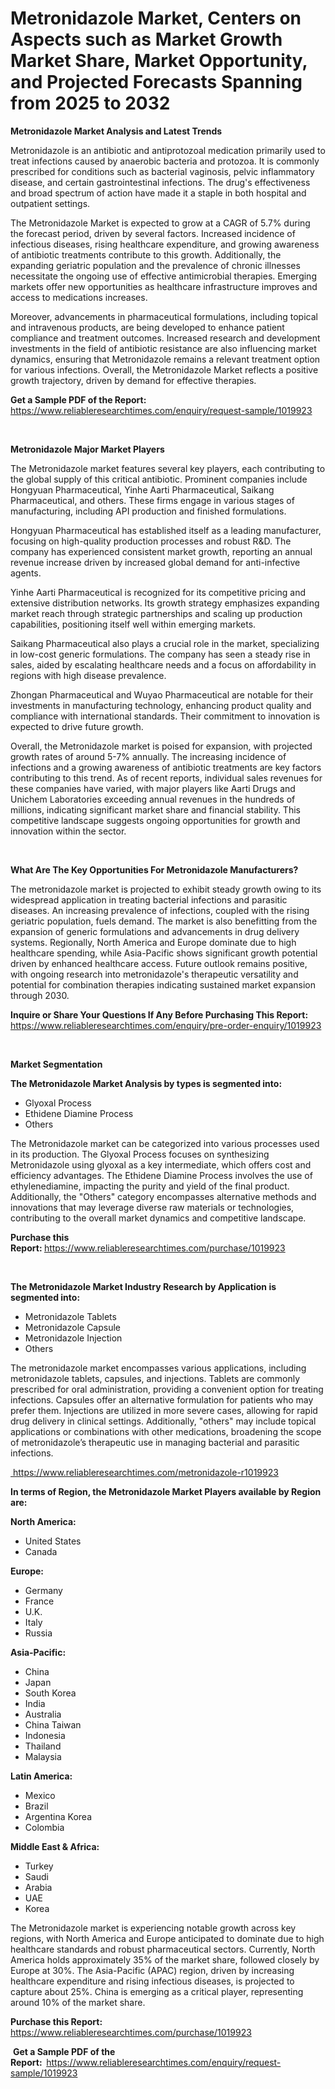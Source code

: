 <p><h1>Metronidazole Market, Centers on Aspects such as Market Growth Market Share, Market Opportunity, and Projected Forecasts Spanning from 2025 to 2032</h1></p><p><strong>Metronidazole Market Analysis and Latest Trends</strong></p>
<p><p>Metronidazole is an antibiotic and antiprotozoal medication primarily used to treat infections caused by anaerobic bacteria and protozoa. It is commonly prescribed for conditions such as bacterial vaginosis, pelvic inflammatory disease, and certain gastrointestinal infections. The drug's effectiveness and broad spectrum of action have made it a staple in both hospital and outpatient settings.</p><p>The Metronidazole Market is expected to grow at a CAGR of 5.7% during the forecast period, driven by several factors. Increased incidence of infectious diseases, rising healthcare expenditure, and growing awareness of antibiotic treatments contribute to this growth. Additionally, the expanding geriatric population and the prevalence of chronic illnesses necessitate the ongoing use of effective antimicrobial therapies. Emerging markets offer new opportunities as healthcare infrastructure improves and access to medications increases.</p><p>Moreover, advancements in pharmaceutical formulations, including topical and intravenous products, are being developed to enhance patient compliance and treatment outcomes. Increased research and development investments in the field of antibiotic resistance are also influencing market dynamics, ensuring that Metronidazole remains a relevant treatment option for various infections. Overall, the Metronidazole Market reflects a positive growth trajectory, driven by demand for effective therapies.</p></p>
<p><strong>Get a Sample PDF of the Report:&nbsp;</strong> <a href="https://www.reliableresearchtimes.com/enquiry/request-sample/1019923?utm_campaign=3307&utm_medium=2&utm_source=Github&utm_content=ia&utm_term=19042025&utm_id=metronidazole">https://www.reliableresearchtimes.com/enquiry/request-sample/1019923</a></p>
<p>&nbsp;</p>
<p><strong>Metronidazole Major Market Players</strong></p>
<p><p>The Metronidazole market features several key players, each contributing to the global supply of this critical antibiotic. Prominent companies include Hongyuan Pharmaceutical, Yinhe Aarti Pharmaceutical, Saikang Pharmaceutical, and others. These firms engage in various stages of manufacturing, including API production and finished formulations. </p><p>Hongyuan Pharmaceutical has established itself as a leading manufacturer, focusing on high-quality production processes and robust R&D. The company has experienced consistent market growth, reporting an annual revenue increase driven by increased global demand for anti-infective agents.</p><p>Yinhe Aarti Pharmaceutical is recognized for its competitive pricing and extensive distribution networks. Its growth strategy emphasizes expanding market reach through strategic partnerships and scaling up production capabilities, positioning itself well within emerging markets.</p><p>Saikang Pharmaceutical also plays a crucial role in the market, specializing in low-cost generic formulations. The company has seen a steady rise in sales, aided by escalating healthcare needs and a focus on affordability in regions with high disease prevalence.</p><p>Zhongan Pharmaceutical and Wuyao Pharmaceutical are notable for their investments in manufacturing technology, enhancing product quality and compliance with international standards. Their commitment to innovation is expected to drive future growth.</p><p>Overall, the Metronidazole market is poised for expansion, with projected growth rates of around 5-7% annually. The increasing incidence of infections and a growing awareness of antibiotic treatments are key factors contributing to this trend. As of recent reports, individual sales revenues for these companies have varied, with major players like Aarti Drugs and Unichem Laboratories exceeding annual revenues in the hundreds of millions, indicating significant market share and financial stability. This competitive landscape suggests ongoing opportunities for growth and innovation within the sector.</p></p>
<p>&nbsp;</p>
<p><strong>What Are The Key Opportunities For Metronidazole Manufacturers?</strong></p>
<p><p>The metronidazole market is projected to exhibit steady growth owing to its widespread application in treating bacterial infections and parasitic diseases. An increasing prevalence of infections, coupled with the rising geriatric population, fuels demand. The market is also benefitting from the expansion of generic formulations and advancements in drug delivery systems. Regionally, North America and Europe dominate due to high healthcare spending, while Asia-Pacific shows significant growth potential driven by enhanced healthcare access. Future outlook remains positive, with ongoing research into metronidazole's therapeutic versatility and potential for combination therapies indicating sustained market expansion through 2030.</p></p>
<p><strong>Inquire or Share Your Questions If Any Before Purchasing This Report:</strong> <a href="https://www.reliableresearchtimes.com/enquiry/pre-order-enquiry/1019923?utm_campaign=3307&utm_medium=2&utm_source=Github&utm_content=ia&utm_term=19042025&utm_id=metronidazole">https://www.reliableresearchtimes.com/enquiry/pre-order-enquiry/1019923</a></p>
<p>&nbsp;</p>
<p><strong>Market Segmentation</strong></p>
<p><strong>The Metronidazole Market Analysis by types is segmented into:</strong></p>
<p><ul><li>Glyoxal Process</li><li>Ethidene Diamine Process</li><li>Others</li></ul></p>
<p><p>The Metronidazole market can be categorized into various processes used in its production. The Glyoxal Process focuses on synthesizing Metronidazole using glyoxal as a key intermediate, which offers cost and efficiency advantages. The Ethidene Diamine Process involves the use of ethylenediamine, impacting the purity and yield of the final product. Additionally, the "Others" category encompasses alternative methods and innovations that may leverage diverse raw materials or technologies, contributing to the overall market dynamics and competitive landscape.</p></p>
<p><strong>Purchase this Report:&nbsp;</strong><a href="https://www.reliableresearchtimes.com/purchase/1019923?utm_campaign=3307&utm_medium=2&utm_source=Github&utm_content=ia&utm_term=19042025&utm_id=metronidazole">https://www.reliableresearchtimes.com/purchase/1019923</a></p>
<p>&nbsp;</p>
<p><strong>The Metronidazole Market Industry Research by Application is segmented into:</strong></p>
<p><ul><li>Metronidazole Tablets</li><li>Metronidazole Capsule</li><li>Metronidazole Injection</li><li>Others</li></ul></p>
<p><p>The metronidazole market encompasses various applications, including metronidazole tablets, capsules, and injections. Tablets are commonly prescribed for oral administration, providing a convenient option for treating infections. Capsules offer an alternative formulation for patients who may prefer them. Injections are utilized in more severe cases, allowing for rapid drug delivery in clinical settings. Additionally, "others" may include topical applications or combinations with other medications, broadening the scope of metronidazole’s therapeutic use in managing bacterial and parasitic infections.</p></p>
<p><a href="https://www.reliableresearchtimes.com/metronidazole-r1019923?utm_campaign=3307&utm_medium=2&utm_source=Github&utm_content=ia&utm_term=19042025&utm_id=metronidazole">&nbsp;https://www.reliableresearchtimes.com/metronidazole-r1019923</a></p>
<p><strong>In terms of Region, the Metronidazole Market Players available by Region are:</strong></p>
<p>
    <p> <strong> North America: </strong>
        <ul>
            <li>United States</li>
            <li>Canada</li>
        </ul>
        </p> 
    <p> <strong> Europe: </strong>
        <ul>
            <li>Germany</li>
            <li>France</li>
            <li>U.K.</li>
            <li>Italy</li>
            <li>Russia</li>
        </ul>
        </p> 
    <p> <strong> Asia-Pacific: </strong>
        <ul>
            <li>China</li>
            <li>Japan</li>
            <li>South Korea</li>
            <li>India</li>
            <li>Australia</li>
            <li>China Taiwan</li>
            <li>Indonesia</li>
            <li>Thailand</li>
            <li>Malaysia</li>
        </ul>
        </p> 
    <p> <strong> Latin America: </strong>
        <ul>
            <li>Mexico</li>
            <li>Brazil</li>
            <li>Argentina Korea</li>
            <li>Colombia</li>
        </ul>
        </p> 
    <p> <strong> Middle East & Africa: </strong>
        <ul>
            <li>Turkey</li>
            <li>Saudi</li>
            <li>Arabia</li>
            <li>UAE</li>
            <li>Korea</li>
        </ul>
    </p>
    </p>
<p><p>The Metronidazole market is experiencing notable growth across key regions, with North America and Europe anticipated to dominate due to high healthcare standards and robust pharmaceutical sectors. Currently, North America holds approximately 35% of the market share, followed closely by Europe at 30%. The Asia-Pacific (APAC) region, driven by increasing healthcare expenditure and rising infectious diseases, is projected to capture about 25%. China is emerging as a critical player, representing around 10% of the market share.</p></p>
<p><strong>Purchase this Report: </strong><a href="https://www.reliableresearchtimes.com/purchase/1019923?utm_campaign=3307&utm_medium=2&utm_source=Github&utm_content=ia&utm_term=19042025&utm_id=metronidazole">https://www.reliableresearchtimes.com/purchase/1019923</a></p>
<p>&nbsp;<strong>Get a Sample PDF of the Report:&nbsp;&nbsp;</strong><a href="https://www.reliableresearchtimes.com/enquiry/request-sample/1019923?utm_campaign=3307&utm_medium=2&utm_source=Github&utm_content=ia&utm_term=19042025&utm_id=metronidazole">https://www.reliableresearchtimes.com/enquiry/request-sample/1019923</a></p>
<p><strong></strong></p>
<p><p></p><p></p><p></p></p>